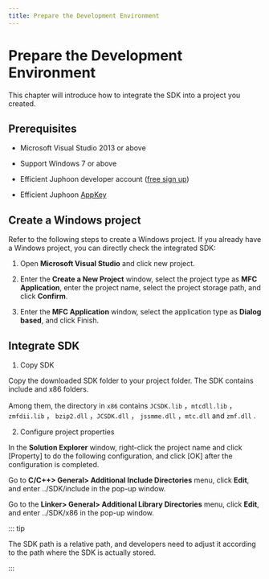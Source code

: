 ```yaml
---
title: Prepare the Development Environment
---
```

# Prepare the Development Environment

This chapter will introduce how to integrate the SDK into a project you
created.

## Prerequisites

- Microsoft Visual Studio 2013 or above

- Support Windows 7 or above

- Efficient Juphoon developer account ([free sign
    up](http:///developer.juphoon.com/signup))

- Efficient Juphoon [AppKey](https://developer.juphoon.com/cn/document/V2.1/create-application.php)

## Create a Windows project

Refer to the following steps to create a Windows project. If you already
have a Windows project, you can directly check the integrated SDK:

1. Open **Microsoft Visual Studio** and click new project.

2. Enter the **Create a New Project** window, select the project type
    as **MFC Application**, enter the project name, select the project
    storage path, and click **Confirm**.

3. Enter the **MFC Application** window, select the application type as
    **Dialog based**, and click Finish.

## Integrate SDK

1. Copy SDK

Copy the downloaded SDK folder to your project folder. The SDK contains
include and x86 folders.

Among them, the directory in `x86` contains `JCSDK.lib` ，`mtcdll.lib`
，`zmfdii.lib` ， `bzip2.dll` ，`JCSDK.dll` ， `jssmme.dll` ，`mtc.dll` and
`zmf.dll` .

2. Configure project properties

In the **Solution Explorer** window, right-click the project name and
click \[Property\] to do the following configuration, and click \[OK\]
after the configuration is completed.

Go to **C/C++\> General\> Additional Include Directories** menu, click
**Edit**, and enter ../SDK/include in the pop-up window.

Go to the **Linker\> General\> Additional Library Directories** menu,
click **Edit**, and enter ../SDK/x86 in the pop-up window.

::: tip

The SDK path is a relative path, and developers need to adjust it
according to the path where the SDK is actually stored.

:::
